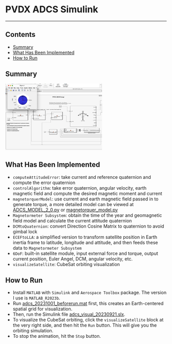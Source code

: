 # PVDX ADCS Simulink
-----

## Contents

- [Summary](#summary)
- [What Has Been Implemented](#what-has-been-implemented)
- [How to Run](#how-to-run)


## Summary
<img src="Brown_CubSat_ADCS_Simulink.png" width="60%" alt="ADCS Simlink Summary">

## What Has Been Implemented
- `computeAttitudeError`: take current and reference quaternion and compute the error quaternion
- `controlAlgorithm`: take error quaternion, angular velocity, earth magnetic field and compute the desired magnetic moment and current
- `magnetorquerModel`: use current and earth magnetic field passed in to generate torque, a more detailed model can be viewed at [ADCS_MODEL_2_0.py](/ADCS_MODEL_2_0.py) or [magnetorquer_model.py](/magnetorquer_model.py)
- `Magnetormeter Subsystem`: obtain the time of the year and geomagnetic field model and calculate the current attitude quaternion
- `DCMtoQuaternion`: convert Direction Cosine Matrix to quaternion to avoid gimbal lock
- `ECEFtoLLA`: a simplified version to transform satellite position in Earth inertia frame to latitude, longitude and attitude, and then feeds these data to `Magnetormeter Subsystem`
- `6DoF`: built-in satellite module, input external force and torque, output current position, Euler Angel, DCM, angular velocity, etc.
- `visualizeSatellite`: CubeSat orbiting visualization

## How to Run
- Install `MATLAB` with `Simulink` and `Aerospace Toolbox` package. The version I use is `MATLAB_R2023b`.
- Run [adcs_20231001_beforerun.mat](adcs_20231001_beforerun.mat) first, this creates an Earth-centered spatial grid for visualization.
- Then, run the Simulink file [adcs_visual_20230921.slx](adcs_visual_20230921.slx).
- To visualize the CubeSat orbiting, click the `visualizeSatellite` block at the very right side, and then hit the `Run` button. This will give you the orbiting simulation.
- To stop the animation, hit the `Stop` button.